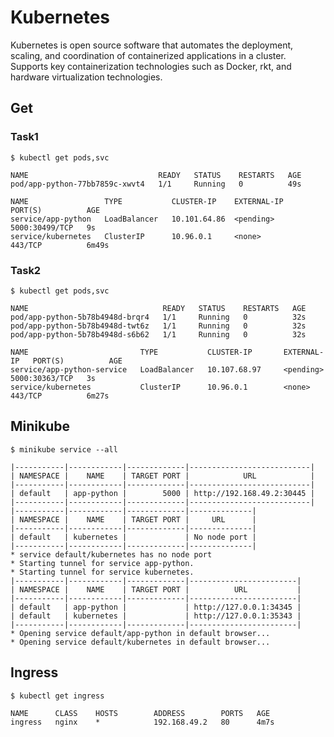 # Kubernetes

Kubernetes is open source software that automates the deployment, 
scaling, and coordination of containerized applications in a cluster. 
Supports key containerization technologies such as Docker, rkt, and hardware virtualization technologies.

## Get

### Task1

`$ kubectl get pods,svc`

```
NAME                             READY   STATUS    RESTARTS   AGE
pod/app-python-77bb7859c-xwvt4   1/1     Running   0          49s

NAME                 TYPE           CLUSTER-IP    EXTERNAL-IP   PORT(S)          AGE
service/app-python   LoadBalancer   10.101.64.86  <pending>     5000:30499/TCP   9s
service/kubernetes   ClusterIP      10.96.0.1     <none>        443/TCP          6m49s
```
### Task2

`$ kubectl get pods,svc`

```
NAME                              READY   STATUS    RESTARTS   AGE
pod/app-python-5b78b4948d-brqr4   1/1     Running   0          32s
pod/app-python-5b78b4948d-twt6z   1/1     Running   0          32s
pod/app-python-5b78b4948d-s6b62   1/1     Running   0          32s

NAME                         TYPE           CLUSTER-IP       EXTERNAL-IP   PORT(S)          AGE
service/app-python-service   LoadBalancer   10.107.68.97     <pending>     5000:30363/TCP   3s
service/kubernetes           ClusterIP      10.96.0.1        <none>        443/TCP          6m27s
```

## Minikube

`$ minikube service --all`

```
|-----------|------------|-------------|---------------------------| 
| NAMESPACE |    NAME    | TARGET PORT |            URL            |
|-----------|------------|-------------|---------------------------|
| default   | app-python |        5000 | http://192.168.49.2:30445 |
|-----------|------------|-------------|---------------------------|
|-----------|------------|-------------|--------------|
| NAMESPACE |    NAME    | TARGET PORT |     URL      |
|-----------|------------|-------------|--------------|
| default   | kubernetes |             | No node port |
|-----------|------------|-------------|--------------|
* service default/kubernetes has no node port
* Starting tunnel for service app-python.
* Starting tunnel for service kubernetes.
|-----------|------------|-------------|------------------------|
| NAMESPACE |    NAME    | TARGET PORT |          URL           |
|-----------|------------|-------------|------------------------|
| default   | app-python |             | http://127.0.0.1:34345 |
| default   | kubernetes |             | http://127.0.0.1:35343 |
|-----------|------------|-------------|------------------------|
* Opening service default/app-python in default browser...
* Opening service default/kubernetes in default browser...
```

## Ingress

`$ kubectl get ingress`

```
NAME      CLASS    HOSTS        ADDRESS        PORTS   AGE
ingress   nginx    *            192.168.49.2   80      4m7s
```